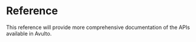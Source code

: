 # Reference

This reference will provide more comprehensive documentation of the APIs
available in Avulto.
